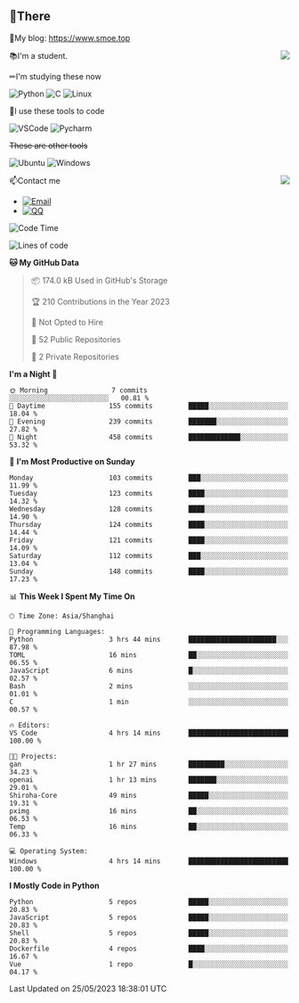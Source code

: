 
## 👏There

📰My blog: https://www.smoe.top

<img align="right" src="https://github-readme-stats.vercel.app/api/top-langs/?username=AkashiCoin"/>


📚I'm a student.

✏I'm studying these now

![Python](https://img.shields.io/badge/-Python-blue?style=flat-square&logo=Python&logoColor=fff)
![C](https://img.shields.io/badge/-C-585858?style=flat-square&logo=C&logoColor=fff)
![Linux](https://img.shields.io/badge/-Linux-black?style=flat-square&logo=Linux&logoColor=fff)

🔨I use these tools to code

![VSCode](https://img.shields.io/badge/-VSCode-blue?style=flat-square&logo=visualstudiocode&logoColor=fff)
![Pycharm](https://img.shields.io/badge/-Pycharm-green?style=flat-square&logo=pycharm&logoColor=fff)

 ~~These are other tools~~

![Ubuntu](https://img.shields.io/badge/-Ubuntu-orange?style=flat-square&logo=Ubuntu&logoColor=fff)
![Windows](https://img.shields.io/badge/-Windows-blue?style=flat-square&logo=Windows&logoColor=fff)

<img align="right" src="https://github-readme-stats.vercel.app/api?username=AkashiCoin" />


📫Contact me

* [![Email](https://img.shields.io/badge/Email-l1040186796@gmail.com-1?style=social&logoColor=fff)](mailto:l1040186796@gmail.com)
* [![QQ](https://img.shields.io/badge/QQ-1040186796-1?style=social&logoColor=fff)](tencent://AddContact/?fromId=45&fromSubId=1&subcmd=all&uin=1040186796&website=www.oicqzone.com)

<!--START_SECTION:waka-->
![Code Time](http://img.shields.io/badge/Code%20Time-766%20hrs%2045%20mins-blue)

![Lines of code](https://img.shields.io/badge/From%20Hello%20World%20I%27ve%20Written-242.5%20thousand%20lines%20of%20code-blue)

**🐱 My GitHub Data** 

> 📦 174.0 kB Used in GitHub's Storage 
 > 
> 🏆 210 Contributions in the Year 2023
 > 
> 🚫 Not Opted to Hire
 > 
> 📜 52 Public Repositories 
 > 
> 🔑 2 Private Repositories 
 > 
**I'm a Night 🦉** 

```text
🌞 Morning                7 commits           ░░░░░░░░░░░░░░░░░░░░░░░░░   00.81 % 
🌆 Daytime                155 commits         █████░░░░░░░░░░░░░░░░░░░░   18.04 % 
🌃 Evening                239 commits         ███████░░░░░░░░░░░░░░░░░░   27.82 % 
🌙 Night                  458 commits         █████████████░░░░░░░░░░░░   53.32 % 
```
📅 **I'm Most Productive on Sunday** 

```text
Monday                   103 commits         ███░░░░░░░░░░░░░░░░░░░░░░   11.99 % 
Tuesday                  123 commits         ████░░░░░░░░░░░░░░░░░░░░░   14.32 % 
Wednesday                128 commits         ████░░░░░░░░░░░░░░░░░░░░░   14.90 % 
Thursday                 124 commits         ████░░░░░░░░░░░░░░░░░░░░░   14.44 % 
Friday                   121 commits         ████░░░░░░░░░░░░░░░░░░░░░   14.09 % 
Saturday                 112 commits         ███░░░░░░░░░░░░░░░░░░░░░░   13.04 % 
Sunday                   148 commits         ████░░░░░░░░░░░░░░░░░░░░░   17.23 % 
```


📊 **This Week I Spent My Time On** 

```text
🕑︎ Time Zone: Asia/Shanghai

💬 Programming Languages: 
Python                   3 hrs 44 mins       ██████████████████████░░░   87.98 % 
TOML                     16 mins             ██░░░░░░░░░░░░░░░░░░░░░░░   06.55 % 
JavaScript               6 mins              █░░░░░░░░░░░░░░░░░░░░░░░░   02.57 % 
Bash                     2 mins              ░░░░░░░░░░░░░░░░░░░░░░░░░   01.01 % 
C                        1 min               ░░░░░░░░░░░░░░░░░░░░░░░░░   00.57 % 

🔥 Editors: 
VS Code                  4 hrs 14 mins       █████████████████████████   100.00 % 

🐱‍💻 Projects: 
gan                      1 hr 27 mins        █████████░░░░░░░░░░░░░░░░   34.23 % 
openai                   1 hr 13 mins        ███████░░░░░░░░░░░░░░░░░░   29.01 % 
Shiroha-Core             49 mins             █████░░░░░░░░░░░░░░░░░░░░   19.31 % 
pximg                    16 mins             ██░░░░░░░░░░░░░░░░░░░░░░░   06.53 % 
Temp                     16 mins             ██░░░░░░░░░░░░░░░░░░░░░░░   06.33 % 

💻 Operating System: 
Windows                  4 hrs 14 mins       █████████████████████████   100.00 % 
```

**I Mostly Code in Python** 

```text
Python                   5 repos             █████░░░░░░░░░░░░░░░░░░░░   20.83 % 
JavaScript               5 repos             █████░░░░░░░░░░░░░░░░░░░░   20.83 % 
Shell                    5 repos             █████░░░░░░░░░░░░░░░░░░░░   20.83 % 
Dockerfile               4 repos             ████░░░░░░░░░░░░░░░░░░░░░   16.67 % 
Vue                      1 repo              █░░░░░░░░░░░░░░░░░░░░░░░░   04.17 % 
```




 Last Updated on 25/05/2023 18:38:01 UTC
<!--END_SECTION:waka-->
